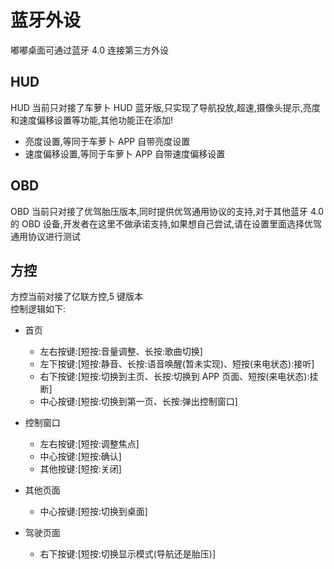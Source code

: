 # 蓝牙外设

嘟嘟桌面可通过蓝牙 4.0 连接第三方外设

## HUD

HUD 当前只对接了车萝卜 HUD 蓝牙版,只实现了导航投放,超速,摄像头提示,亮度和速度偏移设置等功能,其他功能正在添加!

- 亮度设置,等同于车萝卜 APP 自带亮度设置
- 速度偏移设置,等同于车萝卜 APP 自带速度偏移设置

## OBD

OBD 当前只对接了优驾胎压版本,同时提供优驾通用协议的支持,对于其他蓝牙 4.0 的 OBD 设备,开发者在这里不做承诺支持,如果想自己尝试,请在设置里面选择优驾通用协议进行测试

## 方控

方控当前对接了亿联方控,5 键版本<br/>
控制逻辑如下:

- 首页

  - 左右按键:[短按:音量调整、长按:歌曲切换]
  - 左下按键:[短按:静音、长按:语音唤醒(暂未实现)、短按(来电状态):接听]
  - 右下按键:[短按:切换到主页、长按:切换到 APP 页面、短按(来电状态):挂断]
  - 中心按键:[短按:切换到第一页、长按:弹出控制窗口]

- 控制窗口

  - 左右按键:[短按:调整焦点]
  - 中心按键:[短按:确认]
  - 其他按键:[短按:关闭]

- 其他页面

  - 中心按键:[短按:切换到桌面]

- 驾驶页面
  - 右下按键:[短按:切换显示模式(导航还是胎压)]
